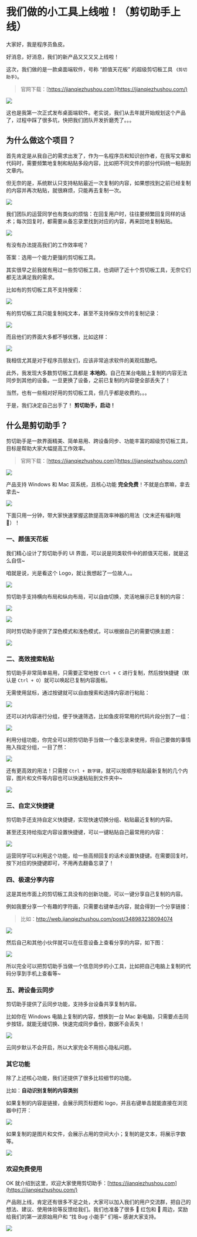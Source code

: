 # 我们做的小工具上线啦！（剪切助手上线）

大家好，我是程序员鱼皮。

好消息，好消息，我们的新产品又又又又上线啦！

这次，我们做的是一款桌面端软件，号称 “颜值天花板” 的超级剪切板工具 `《剪切助手》`。

> 官网下载：[https://jianqiezhushou.com](https://jianqiezhushou.com/)

![](https://pic.yupi.icu/1/1713409268242-4c2f1edd-7d80-4d04-8f05-0a553f3ee12a.png)



这也是我第一次正式发布桌面端软件。老实说，我们从去年就开始规划这个产品了，过程中踩了很多坑，快把我们团队开发折磨秃了。。。



## 为什么做这个项目？

首先肯定是从我自己的需求出发了，作为一名程序员和知识创作者，在我写文章和代码时，需要频繁地复制和粘贴多段内容，比如把不同文件的部分代码统一粘贴到文章内。

但无奈的是，系统默认只支持粘贴最近一次复制的内容，如果想找到之前已经复制的内容并再次粘贴，就很麻烦，只能再去复制一次。

![](https://pic.yupi.icu/1/1713416385991-eb2223b9-88cc-4342-b871-0f957c2ad8d0.gif)

我们团队的运营同学也有类似的烦恼：在回复用户时，往往要频繁回复同样的话术；每次回复时，都需要从备忘录里找到对应的内容，再来回地复制粘贴。

![](https://pic.yupi.icu/1/1713417097466-d12e4309-1f96-4915-8f92-92fdb682d464.gif)

有没有办法提高我们的工作效率呢？

答案：选用一个能力更强的剪切板工具。



其实很早之前我就有用过一些剪切板工具，也调研了近十个剪切板工具，无奈它们都无法满足我的需求。

比如有的剪切板工具不支持搜索：

![](https://pic.yupi.icu/1/1712630529534-e9b3ae7f-fdc2-4a96-9e3a-35bbe3bf4705.png)



有的剪切板工具只能复制纯文本，甚至不支持保存文件的复制记录：

![](https://pic.yupi.icu/1/1712632112480-4ef3d96a-30ad-4451-b458-d065b4a8d099.png)



而且他们的界面大多都不够优雅，比如这样：

![](https://pic.yupi.icu/1/1713410231149-602d7673-1971-4a42-8ecc-9c85893b6073.png)



我相信尤其是对于程序员朋友们，应该非常追求软件的美观炫酷吧。

此外，我发现大多数剪切板工具都是 **本地的**。自己在某台电脑上复制的内容无法同步到其他的设备。一旦更换了设备，之前已复制的内容便全部丢失了！

当然，也有一些相对好用的剪切板工具，但几乎都是收费的。。。

于是，我们决定自己出手了！ **剪切助手，启动！**



## 什么是剪切助手？

剪切助手是一款界面精美、简单易用、跨设备同步、功能丰富的超级剪切板工具，目标是帮助大家大幅提高工作效率。

> 官网下载：[https://jianqiezhushou.com](https://jianqiezhushou.com/)

![](https://pic.yupi.icu/1/1713411132983-066edaac-17e1-4aeb-902f-a0d0bc2e2a75.png)



产品支持 Windows 和 Mac 双系统，且核心功能 **完全免费**！不就是白票嘛，拿去拿去~

![](https://pic.yupi.icu/1/1713410772603-7e592934-bc29-49ac-a91f-7c7520d58584.png)



下面只用一分钟，带大家快速掌握这款提高效率神器的用法（文末还有福利哦 🎁）！



### 一、颜值天花板

我们精心设计了剪切助手的 UI 界面，可以说是同类软件中的颜值天花板，就是这么自信~

咱就是说，光是看这个 Logo，就让我想起了一位故人。。

![](https://pic.yupi.icu/1/1712573250998-5f2b3ede-30dc-4baa-b1cd-62ef2ddc7cd7.png)



剪切助手支持横向布局和纵向布局，可以自由切换，灵活地展示已复制的内容：

![](https://pic.yupi.icu/1/1712632997742-76c75db3-5636-4709-88fd-47f0fb688034-20240418132647846.png)

![](https://pic.yupi.icu/1/1712575500228-ef068c26-a873-4957-b734-fafb36a580e9.png)



同时剪切助手提供了深色模式和浅色模式，可以根据自己的需要切换主题：

![](https://pic.yupi.icu/1/1712575739455-862a167e-4280-4d9d-a396-364ff0cb66fd.png)



### 二、高效搜索粘贴

剪切助手非常简单易用，只需要正常地按 `Ctrl + C` 进行复制，然后按快捷键（默认是 `Ctrl + O`）就可以唤起已复制内容面板。

无需使用鼠标，通过按键就可以自由搜索和选择内容进行粘贴：

![](https://pic.yupi.icu/1/1712643297334-792ddd3d-cabe-4e30-8f89-0cfd67c7f248.png)



还可以对内容进行分组，便于快速筛选，比如鱼皮将常用的代码片段分到了一组：

![](https://pic.yupi.icu/1/1713415283996-519e13e9-b867-4f9a-b74f-7e7f8937c348.png)



利用分组功能，你完全可以把剪切助手当做一个备忘录来使用，将自己要做的事情拖入指定分组，一目了然：

![](https://pic.yupi.icu/1/1713417204516-b434ed8f-ccce-4c4f-94a2-97419ab8b691.png)



还有更高效的用法！只需按 `Ctrl + 数字键`，就可以按顺序粘贴最新复制的几个内容，图片和文件等内容也可以快速粘贴到文件夹中~

![](https://pic.yupi.icu/1/1712814806558-0d9c7546-bcc6-4897-a072-35275bb69a15.gif)



### 三、自定义快捷键

剪切助手还支持自定义快捷键，实现快速切换分组、粘贴最近复制的内容。

甚至还支持给指定内容设置快捷键，可以一键粘贴自己最常用的内容：

![](https://pic.yupi.icu/1/1712576413168-7e2614bb-e180-4cec-b442-46dbfff5f31a.png)



运营同学可以利用这个功能，给一些高频回复的话术设置快捷键。在需要回复时，按下对应的快捷键即可，不用再去翻备忘录了！



### 四、极速分享内容

这是其他市面上的剪切板工具没有的创新功能，可以一键分享自己复制的内容。

例如我要分享一个有趣的字符画，只需要右键单击内容，就会得到一个分享链接：

> 比如：http://web.jianqiezhushou.com/post/348983238094074

![](https://pic.yupi.icu/1/1712576116576-c34dfd98-19ce-40b7-b25b-4c2f13fd41c6.png)



然后自己和其他小伙伴就可以在任意设备上查看分享的内容，如下图：

![](https://pic.yupi.icu/1/1713416065657-0adddd2c-242c-47ad-8929-83c7f65ce45a.png)



所以完全可以把剪切助手当做一个信息同步的小工具，比如把自己电脑上复制的代码分享到手机上查看等~



### 五、跨设备云同步

剪切助手提供了云同步功能，支持多台设备共享复制内容。

比如你在 Windows 电脑上复制的内容，想换到一台 Mac 新电脑，只需要点击同步按钮，就能无缝切换、快速完成同步备份，数据不会丢失！

![](https://pic.yupi.icu/1/1712576546395-c47fb4ee-98fd-45ff-b0bd-3fa42dc3a1d9.png)

云同步默认不会开启，所以大家完全不用担心隐私问题。



### 其它功能

除了上述核心功能，我们还提供了很多比较细节的功能。

比如：**自动识别复制的内容类别**

如果复制的内容是链接，会展示网页标题和 logo，并且右键单击就能直接在浏览器中打开：

![](https://pic.yupi.icu/1/1713416598726-d857bbd7-84b4-4148-9ad3-225412926af6.png)



如果复制的是图片和文件，会展示占用的空间大小；复制的是文本，将展示字数等。

![](https://pic.yupi.icu/1/1713416668587-36a5c786-870c-4525-9640-cd5c42088887.png)



### 欢迎免费使用

OK 就介绍到这里，欢迎大家使用剪切助手：[https://jianqiezhushou.com](https://jianqiezhushou.com/)

产品刚上线，肯定还有很多不足之处，大家可以加入我们的用户交流群，把自己的想法、建议、使用体验等反馈给我们。我们也准备了很多 🧧 红包和 🎁 周边，奖励给我们的第一波原始用户和 “找 Bug 小能手” 们哦~ 感谢大家支持。

![](https://pic.yupi.icu/1/1713417965952-01999197-2196-442d-966e-1f01c45d7530.png)